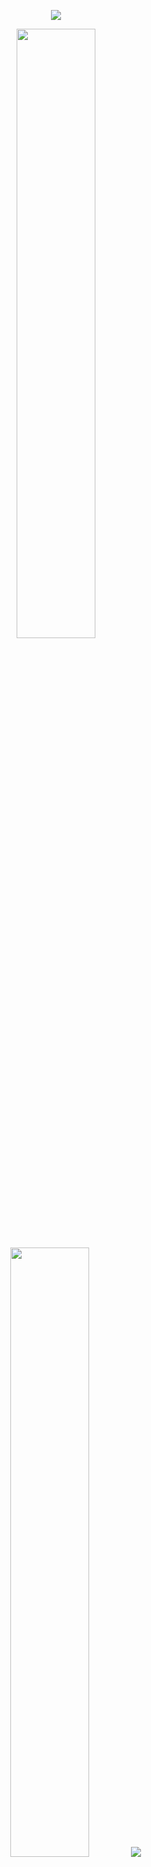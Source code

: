 <p align="center"><img src="https://i.giphy.com/RThN0hOS2GO4M.gif" /></p>

<p align="center">
  <img height="50%" width="auto" src ="https://github-readme-stats.vercel.app/api?username=1336258176&show_icons=true&count_private=true&theme=darcula&hide_border=true&hide=issues,contribs&bg_color=00000000">
  <img height="50%" width="auto" src ="https://github-readme-stats.vercel.app/api/top-langs/?username=1336258176&layout=compact&hide_border=true&theme=darcula&bg_color=00000000&langs_count=6&hide=jupyter%20notebook,tex,css,php&exclude_repo=Pacman-AI">
  <img src ="https://github-readme-streak-stats.herokuapp.com?user=1336258176&theme=darcula&hide_border=true&background=FFFFFF00">
</p>

<!-- <p align="center">
  <img align="left" src ="https://github-readme-stats.vercel.app/api/pin/?username=1336258176&repo=<repo>">
  <img align="right" src ="https://github-readme-stats.vercel.app/api/pin/?username=1336258176&repo=<repo>">
</p> -->

